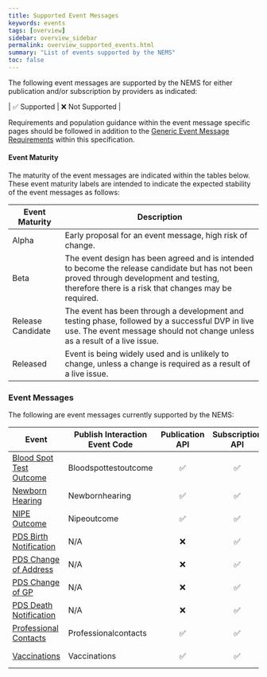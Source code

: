 ```yaml
---
title: Supported Event Messages
keywords: events
tags: [overview]
sidebar: overview_sidebar
permalink: overview_supported_events.html
summary: "List of events supported by the NEMS"
toc: false
---
```


The following event messages are supported by the NEMS for either publication and/or subscription by providers as indicated:

| &#9989; Supported | &#10060; Not Supported |

Requirements and population guidance within the event message specific pages should be followed in addition to the [Generic Event Message Requirements](explore_genreic_event_requirements.html) within this specification.

#### Event Maturity

The maturity of the event messages are indicated within the tables below. These event maturity labels are intended to indicate the expected stability of the event messages as follows:

| Event Maturity | Description |
| --- | --- |
| Alpha | Early proposal for an event message, high risk of change. |
| Beta | The event design has been agreed and is intended to become the release candidate but has not been proved through development and testing, therefore there is a risk that changes may be required. |
| Release Candidate | The event has been through a development and testing phase, followed by a successful DVP in live use. The event message should not change unless as a result of a live issue. |
| Released | Event is being widely used and is unlikely to change, unless a change is required as a result of a live issue. |


### Event Messages

The following are event messages currently supported by the NEMS:

| Event | Publish Interaction Event Code | Publication API | Subscription API | Date Available | Event Maturity |
|---|---|:---:|:---:|---|---|
| [Blood Spot Test Outcome](blood_spot_test_outcome_1.html) | Bloodspottestoutcome | &#9989; | &#9989; | October 2019 | Release Candidate |
| [Newborn Hearing](newborn_hearing_1.html) | Newbornhearing | &#9989; | &#9989; | October 2019 | Release Candidate |
| [NIPE Outcome](nipe_outcome_1.html) | Nipeoutcome | &#9989; | &#9989; | October 2019 | Release Candidate |
| [PDS Birth Notification](pds_birth_notification.html) | N/A | &#10060; | &#9989; | March 2019 | Release Candidate |
| [PDS Change of Address](pds_change_of_address.html) | N/A | &#10060; | &#9989; | March 2019 | Release Candidate |
| [PDS Change of GP](pds_change_of_gp.html) | N/A | &#10060; | &#9989; | March 2019 | Release Candidate |
| [PDS Death Notification](pds_death_notification.html) | N/A | &#10060; | &#9989; | March 2019 | Release Candidate |
| [Professional Contacts](professional_contacts_1.html) | Professionalcontacts | &#9989; | &#9989; | February 2020 | Beta |
| [Vaccinations](vaccinations_1.html) | Vaccinations | &#9989; | &#9989; | February 2020 | Beta |
